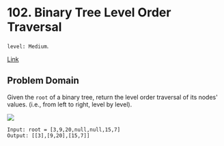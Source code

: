 # 102. Binary Tree Level Order Traversal

`level: Medium`.

[Link](https://leetcode.com/problems/binary-tree-level-order-traversal/)

## Problem Domain

Given the `root` of a binary tree, return the level order traversal of its nodes' values. (i.e., from left to right, level by level).

![](https://assets.leetcode.com/uploads/2021/02/19/tree1.jpg)

```
Input: root = [3,9,20,null,null,15,7]
Output: [[3],[9,20],[15,7]]
```
